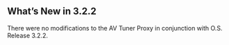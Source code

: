 ## What’s New in 3.2.2

There were no modifications to the AV Tuner Proxy in conjunction with O.S. Release 3.2.2.
